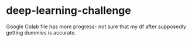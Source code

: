 # deep-learning-challenge
Google Colab file has more progress- not sure that my df after supposedly getting dummies is accurate.